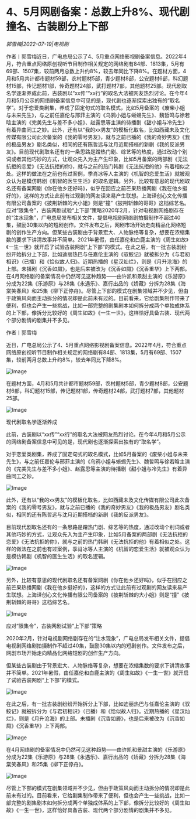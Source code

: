 # ​4、5月网剧备案：总数上升8%、现代剧撞名、古装剧分上下部

*郭雪梅|2022-07-19|电视剧*

作者丨郭雪梅近日，广电总局公示了4、5月重点网络影视剧备案信息。2022年4月，符合重点网络原创视听节目制作相关规定的网络剧有84部、1813集，5月有69部、1507集，较前两月总数上升约8%，较去年同比下降8%。在题材方面，4月和5月共计都市题材59部，农村题材5部，青少题材8部，公安题材6部，科幻题材15部，传记题材1部，传奇题材24部，武打题材7部，其他题材25部。现代剧取名学逐渐养成此前，古装剧以“xx传”“xx行”的取名大法被网友热烈讨论。在今年4月和5月公示的网络剧备案信息中可见的是，现代剧也逐渐探索出独有的“取名学”。对于恋爱类剧集，养成了固定句式的取名模式，比如5月备案的《废柴小姐与未来先生》，与之前任嘉伦与邢菲主演的《乌鸦小姐与蜥蜴先生》、魏哲鸣与徐若晗主演的《完美先生与差不多小姐》、赵露思等主演的待播剧《甜小姐与冷先生》有着异曲同工之妙。此外，还有以“我的xx男友”的模板化取名，比如西藏未及文化传媒有限公司此次备案的《我的零号男友》，就与之前已播的《我的奇妙男友》《我的极品男友》剧名类似，相同的还有陈哲远与沈月近期搭档的新剧《我的反派男友》。目前现代剧取名还有的一条思路是蹭热门剧、综艺等的热度，通过改动个别词或者其他巧妙的方式，让观众先入为主产生印象，比如5月备案的两部剧《无法抗拒的恋爱》《无法抗拒的你》，就与之前的热门韩剧《无法抗拒的他》有着相似之处。这样的做法在之前也有过案例，季肖冰等人主演的《机智的恋爱生活》就被观众认为是模仿韩剧《机智的医生生活》的取名逻辑。另外，比较有意思的现代剧取名还有备案网剧《你在他乡还好吗》，似乎在回应之前芒果热播网剧《我在他乡挺好的》，这样的方式让此前有过观剧的网友读来易产生联想。上海译创心文化传播有限公司备案的《披荆斩棘的大小姐》则是“撞”《披荆斩棘的哥哥》这档综艺名。应对“限集令”，古装网剧试验“上下部”策略2020年2月，针对电视剧网络剧存在的“注水现象”，广电总局发布相关文件，提倡电视剧网络剧拍摄制作不超过40集，鼓励30集以内的短剧创作。文件发布之后，网剧市场开始走向精品化网络短剧的创作生产方向。但某些古装剧由于背景宏大、人物脉络等复杂，想要在浓缩集数的要求下讲清故事并不简单。2021年暑假，由任嘉伦和白鹿主演的《周生如故》《一生一世》就开启了试验古装网剧“上下部”的模式。在此之后，有一批古装剧纷纷开始拆分上下部，比如迪丽热巴与任嘉伦主演的《驭鲛记》就被拆分为《与君初相识》（已播）和《恰似故人归》。近期热播的《星汉灿烂》，则是《月升沧海》的上部。未播剧《沉香如屑》，也是后来被改为《沉香如屑》《沉香重华》上下两部。在4月网络剧的备案情况中仍然可见这种趋势——由许凯和景甜主演的《乐游原》分成为22集《乐游原》与28集《永遇乐》、嘉行出品的《娇藏》分拆为28集《海棠笑春风》和25集《柳下正停舟》。尽管上下部的模式在剧集领域并不少见，但由于政策风向而主动拆分的情况却是此前未有过的。目前看来，它给剧集制作带来了便利，但也会产生一些挑战，比如一部完整的剧集剧本如何拆分成两个单独成体系的上下部，像拆分比较好的《周生如故》《一生一世》，这样恰好具备古装、现代两个部分剧情的剧集并不多见。

作者丨郭雪梅

近日，广电总局公示了4、5月重点网络影视剧备案信息。2022年4月，符合重点网络原创视听节目制作相关规定的网络剧有84部、1813集，5月有69部、1507集，较前两月总数上升约8%，较去年同比下降8%。

![Image](https://p26.toutiaoimg.com/origin/tos-cn-i-qvj2lq49k0/3be90c5deb90479689144f3cb961797a?from=pc)

在题材方面，4月和5月共计都市题材59部，农村题材5部，青少题材8部，公安题材6部，科幻题材15部，传记题材1部，传奇题材24部，武打题材7部，其他题材25部。

![Image](https://p26.toutiaoimg.com/origin/tos-cn-i-qvj2lq49k0/5a210f885bc146a78efd8149e3104fad?from=pc)

现代剧取名学逐渐养成

此前，古装剧以“xx传”“xx行”的取名大法被网友热烈讨论。在今年4月和5月公示的网络剧备案信息中可见的是，现代剧也逐渐探索出独有的“取名学”。

对于恋爱类剧集，养成了固定句式的取名模式，比如5月备案的《废柴小姐与未来先生》，与之前任嘉伦与邢菲主演的《乌鸦小姐与蜥蜴先生》、魏哲鸣与徐若晗主演的《完美先生与差不多小姐》、赵露思等主演的待播剧《甜小姐与冷先生》有着异曲同工之妙。

![Image](https://p26.toutiaoimg.com/origin/tos-cn-i-qvj2lq49k0/f313f4d9149f450e97b76f007effec2f?from=pc)

此外，还有以“我的xx男友”的模板化取名，比如西藏未及文化传媒有限公司此次备案的《我的零号男友》，就与之前已播的《我的奇妙男友》《我的极品男友》剧名类似，相同的还有陈哲远与沈月近期搭档的新剧《我的反派男友》。

目前现代剧取名还有的一条思路是蹭热门剧、综艺等的热度，通过改动个别词或者其他巧妙的方式，让观众先入为主产生印象，比如5月备案的两部剧《无法抗拒的恋爱》《无法抗拒的你》，就与之前的热门韩剧《无法抗拒的他》有着相似之处。这样的做法在之前也有过案例，季肖冰等人主演的《机智的恋爱生活》就被观众认为是模仿韩剧《机智的医生生活》的取名逻辑。

![Image](https://p26.toutiaoimg.com/origin/tos-cn-i-qvj2lq49k0/66c9382d48474543ae9e02c717bade67?from=pc)

另外，比较有意思的现代剧取名还有备案网剧《你在他乡还好吗》，似乎在回应之前芒果热播网剧《我在他乡挺好的》，这样的方式让此前有过观剧的网友读来易产生联想。上海译创心文化传播有限公司备案的《披荆斩棘的大小姐》则是“撞”《披荆斩棘的哥哥》这档综艺名。

![Image](https://p26.toutiaoimg.com/origin/tos-cn-i-qvj2lq49k0/d3522f13adb04e63869700fc47161414?from=pc)

应对“限集令”，古装网剧试验“上下部”策略

2020年2月，针对电视剧网络剧存在的“注水现象”，广电总局发布相关文件，提倡电视剧网络剧拍摄制作不超过40集，鼓励30集以内的短剧创作。文件发布之后，网剧市场开始走向精品化网络短剧的创作生产方向。

但某些古装剧由于背景宏大、人物脉络等复杂，想要在浓缩集数的要求下讲清故事并不简单。2021年暑假，由任嘉伦和白鹿主演的《周生如故》《一生一世》就开启了试验古装网剧“上下部”的模式。

![Image](https://p26.toutiaoimg.com/origin/tos-cn-i-qvj2lq49k0/07cb889a9a274fbc95e6372cca6f6678?from=pc)

在此之后，有一批古装剧纷纷开始拆分上下部，比如迪丽热巴与任嘉伦主演的《驭鲛记》就被拆分为《与君初相识》（已播）和《恰似故人归》。近期热播的《星汉灿烂》，则是《月升沧海》的上部。未播剧《沉香如屑》，也是后来被改为《沉香如屑》《沉香重华》上下两部。

![Image](https://p26.toutiaoimg.com/origin/tos-cn-i-qvj2lq49k0/91ecc24dca3d469a9767981224a61c09?from=pc)

在4月网络剧的备案情况中仍然可见这种趋势——由许凯和景甜主演的《乐游原》分成为22集《乐游原》与28集《永遇乐》、嘉行出品的《娇藏》分拆为28集《海棠笑春风》和25集《柳下正停舟》。

![Image](https://p26.toutiaoimg.com/origin/tos-cn-i-qvj2lq49k0/339fb57866414b69a1d8c306e0dec4e0?from=pc)

尽管上下部的模式在剧集领域并不少见，但由于政策风向而主动拆分的情况却是此前未有过的。目前看来，它给剧集制作带来了便利，但也会产生一些挑战，比如一部完整的剧集剧本如何拆分成两个单独成体系的上下部，像拆分比较好的《周生如故》《一生一世》，这样恰好具备古装、现代两个部分剧情的剧集并不多见。


